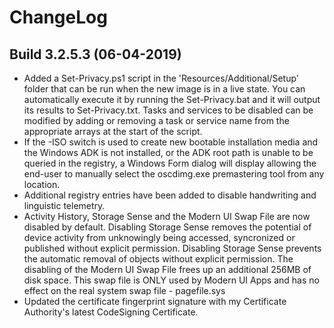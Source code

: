 # ChangeLog #

## Build 3.2.5.3 (06-04-2019) ##

- Added a Set-Privacy.ps1 script in the 'Resources/Additional/Setup' folder that can be run when the new image is in a live state. You can automatically execute it by running the Set-Privacy.bat and it will output its results to Set-Privacy.txt. Tasks and services to be disabled can be modified by adding or removing a task or service name from the appropriate arrays at the start of the script.
- If the -ISO switch is used to create new bootable installation media and the Windows ADK is not installed, or the ADK root path is unable to be queried in the registry, a Windows Form dialog will display allowing the end-user to manually select the oscdimg.exe premastering tool from any location.
- Additional registry entries have been added to disable handwriting and linguistic telemetry.
- Activity History, Storage Sense and the Modern UI Swap File are now disabled by default. Disabling Storage Sense removes the potential of device activity from unknowingly being accessed, syncronized or published without explicit permission. Disabling Storage Sense prevents the automatic removal of objects without explicit permission. The disabling of the Modern UI Swap File frees up an additional 256MB of disk space. This swap file is ONLY used by Modern UI Apps and has no effect on the real system swap file - pagefile.sys
- Updated the certificate fingerprint signature with my Certificate Authority's latest CodeSigning Certificate.